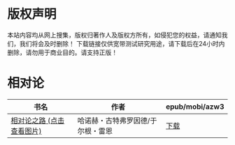 # 版权声明

本站内容均从网上搜集，版权归著作人及版权方所有，如侵犯您的权益，请通知我们，我们将会及时删除！ 下载链接仅供宽带测试研究用途，请下载后在24小时内删除，请勿用于商业目的。请支持正版！

# 相对论

| 书名 | 作者 | epub/mobi/azw3 |
| --- | --- | --- |
| [相对论之路 (点击查看图片)](https://www.dushupai.com/attachment/2024/06/10/a770d1041ba3825c.jpg) | 哈诺赫・古特弗罗因德/于尔根・雷恩 | [下载](https://url89.ctfile.com/f/31084289-1357000813-842202?p=8866) |
